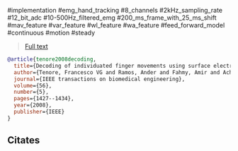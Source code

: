
#implementation
#emg_hand_tracking
#8_channels 
#2kHz_sampling_rate #12_bit_adc
#10-500Hz_filtered_emg 
#200_ms_frame_with_25_ms_shift 
#mav_feature #var_feature #wl_feature #wa_feature 
#feed_forward_model
#continuous
#motion 
#steady 

> [Full text](https://d1wqtxts1xzle7.cloudfront.net/99152427/tbme.2008.200548520230226-1-1ohc93d-libre.pdf?1677445325=&response-content-disposition=inline%3B+filename%3DDecoding_of_Individuated_Finger_Movement.pdf&Expires=1732297672&Signature=Sw60IAOuHZ7oiZ9aVfdiqoe3GPYi5yOsLptyb9Q9mU3coPFrQt1b4NuD~I1ZVpXxsVG8MHfSSsz2j6RG2arwWtKs4jZ9ftCfDPMZepNjy94-Wh1j1-t4JnqlJsDGgWZ1uif-HbTK8ykzyUV-QR2p~naKq3U1tHyvirfYjIrNn4BR1j9qbgL8EOlXAEviHv7OMRJKiLznfY~SNBVkNEvykRR41rQDu-0nlxF1MtITYXiGSvPKXz89Mcfi8LaReoIG3hvdty7A-qIEepwNpxa4LU~ZC66zwurdJ5jPCGk8p-NPdIi6VRrcnKlxxh1YL3g6neKv~-VkCi2xPp2~AlUyXw__&Key-Pair-Id=APKAJLOHF5GGSLRBV4ZA)

```bibtex
@article{tenore2008decoding,
  title={Decoding of individuated finger movements using surface electromyography},
  author={Tenore, Francesco VG and Ramos, Ander and Fahmy, Amir and Acharya, Soumyadipta and Etienne-Cummings, Ralph and Thakor, Nitish V},
  journal={IEEE transactions on biomedical engineering},
  volume={56},
  number={5},
  pages={1427--1434},
  year={2008},
  publisher={IEEE}
}
```

Citates
- 